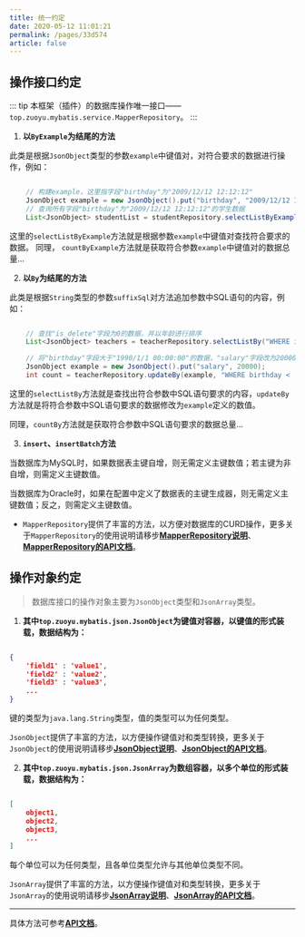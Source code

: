 ```yaml
---
title: 统一约定
date: 2020-05-12 11:01:21
permalink: /pages/33d574
article: false
---
```



## 操作接口约定

::: tip
本框架（插件）的数据库操作唯一接口——`top.zuoyu.mybatis.service.MapperRepository`。
:::

1. **以`ByExample`为结尾的方法**

此类是根据`JsonObject`类型的参数`example`中键值对，对符合要求的数据进行操作，例如：

```java

    // 构建example，这里指字段"birthday"为"2009/12/12 12:12:12"
    JsonObject example = new JsonObject().put("birthday", "2009/12/12 12:12:12");
    // 查询所有字段"birthday"为"2009/12/12 12:12:12"的学生数据
    List<JsonObject> studentList = studentRepository.selectListByExample(example);

```

这里的`selectListByExample`方法就是根据参数`example`中键值对查找符合要求的数据。
同理， `countByExample`方法就是获取符合参数`example`中键值对的数据总量...

2. **以`By`为结尾的方法**

此类是根据`String`类型的参数`suffixSql`对方法追加参数中SQL语句的内容，例如：

```java

    // 查找"is_delete"字段为0的数据，并以年龄进行排序
    List<JsonObject> teachers = teacherRepository.selectListBy("WHERE is_delete = 0 ORDER BY age");

    // 将"birthday"字段大于"1990/1/1 00:00:00"的数据，"salary"字段改为20000。 （也就是出生日期在1990年之前的老师，工资改为2W）
    JsonObject example = new JsonObject().put("salary", 20000);
    int count = teacherRepository.updateBy(example, "WHERE birthday < '1990/1/1 00:00:00'");

```

这里的`selectListBy`方法就是查找出符合参数中SQL语句要求的内容，`updateBy`方法就是将符合参数中SQL语句要求的数据修改为`example`定义的数值。

同理，`countBy`方法就是获取符合参数中SQL语句要求的数据总量...

3. **`insert`、`insertBatch`方法**

当数据库为MySQL时，如果数据表主键自增，则无需定义主键数值；若主键为非自增，则需定义主键数值。

当数据库为Oracle时，如果在配置中定义了数据表的主键生成器，则无需定义主键数值；反之，则需定义主键数值。



- `MapperRepository`提供了丰富的方法，以方便对数据库的CURD操作，更多关于`MapperRepository`的使用说明请移步[**MapperRepository说明**](/pages/a20ce8/)、[**MapperRepository的API文档**](https://mybatis.zuoyu.top/doc/index.html?top/zuoyu/mybatis/service/MapperRepository.html)。

## 操作对象约定

> 数据库接口的操作对象主要为`JsonObject`类型和`JsonArray`类型。

1. **其中`top.zuoyu.mybatis.json.JsonObject`为键值对容器，以键值的形式装载，数据结构为：**

```json

{
    'field1' : 'value1',
    'field2' : 'value2',
    'field3' : 'value3',
    ...
}

```

键的类型为`java.lang.String`类型，值的类型可以为任何类型。

`JsonObject`提供了丰富的方法，以方便操作键值对和类型转换，更多关于`JsonObject`的使用说明请移步[**JsonObject说明**](/pages/f14bdb/)、[**JsonObject的API文档**](https://mybatis.zuoyu.top/doc/index.html?top/zuoyu/mybatis/json/JsonObject.html)。

2. **其中`top.zuoyu.mybatis.json.JsonArray`为数组容器，以多个单位的形式装载，数据结构为：**

```json

[
    object1,
    object2,
    object3,
    ...
]

```

每个单位可以为任何类型，且各单位类型允许与其他单位类型不同。

`JsonArray`提供了丰富的方法，以方便操作键值对和类型转换，更多关于`JsonArray`的使用说明请移步[**JsonArray说明**](/pages/3216b0/)、[**JsonArray的API文档**](https://mybatis.zuoyu.top/doc/index.html?top/zuoyu/mybatis/json/JsonArray.html)。

---

具体方法可参考[**API文档**](https://mybatis.zuoyu.top/doc/index.html)。